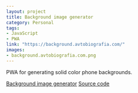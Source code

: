 ```yaml
---
layout: project
title: Background image generator
category: Personal
tags:
- JavaScript
- PWA
link: "https://background.avtobiografia.com/"
images:
- background.avtobiografia.com.png
---
```


PWA for generating solid color phone backgrounds.

[Background image generator](https://background.avtobiografia.com/)
[Source code](https://github.com/aquilax/mobile-background-image-generator)
